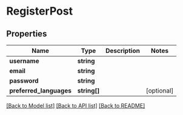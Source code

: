 # RegisterPost

## Properties
Name | Type | Description | Notes
------------ | ------------- | ------------- | -------------
**username** | **string** |  | 
**email** | **string** |  | 
**password** | **string** |  | 
**preferred_languages** | **string[]** |  | [optional] 

[[Back to Model list]](../README.md#documentation-for-models) [[Back to API list]](../README.md#documentation-for-api-endpoints) [[Back to README]](../README.md)


